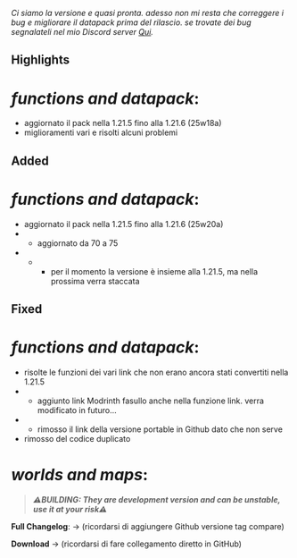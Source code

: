 _Ci siamo la versione e quasi pronta. adesso non mi resta che correggere i bug e migliorare il datapack prima del rilascio._
_se trovate dei bug segnalateli nel mio Discord server [Qui](https://discord.gg/T6PHxhznJ6)._

## Highlights

# _functions and datapack_:

- aggiornato il pack nella 1.21.5 fino alla 1.21.6 (25w18a)
- miglioramenti vari e risolti alcuni problemi

## Added

# _functions and datapack_:

- aggiornato il pack nella 1.21.5 fino alla 1.21.6 (25w20a)
- - aggiornato da 70 a 75
- - - per il momento la versione è insieme alla 1.21.5, ma nella prossima verra staccata

## Fixed

# _functions and datapack_:

- risolte le funzioni dei vari link che non erano ancora stati convertiti nella 1.21.5
- - aggiunto link Modrinth fasullo anche nella funzione link. verra modificato in futuro...
- - rimosso il link della versione portable in Github dato che non serve
- rimosso del codice duplicato

# _worlds and maps_:

> _**⚠️BUILDING: They are development version and can be unstable, use it at your risk⚠️**_

**Full Changelog**: -> (ricordarsi di aggiungere Github versione tag compare)

**Download** -> (ricordarsi di fare collegamento diretto in GitHub)
